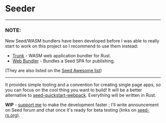 # Seeder

---

### NOTE: 
New Seed/WASM bundlers have been developed before I was able to really start to work on this project so I recommend to use them instead:
- [Trunk](https://github.com/thedodd/trunk) - WASM web application bundler for Rust.
- [Web Bundler](https://github.com/panoptix-za/web-bundler) - Bundles a Seed SPA for publishing.

(They are also listed on the [Seed Awesome list](https://github.com/seed-rs/awesome-seed-rs#bundlers))

---

It provides simple tooling and a convention for creating single page apps, so you can focus on the cool thing you want to build!
It will be a better alternative to [seed-quickstart-webpack](https://github.com/seed-rs/seed-quickstart-webpack).
Everything will be written in Rust.

**WIP** - [support me](https://github.com/sponsors/MartinKavik) to make the development faster ; I'll write announcement on Seed forum and chat once it's ready for beta testing (links on [seed-rs.org](https://seed-rs.org/)).

